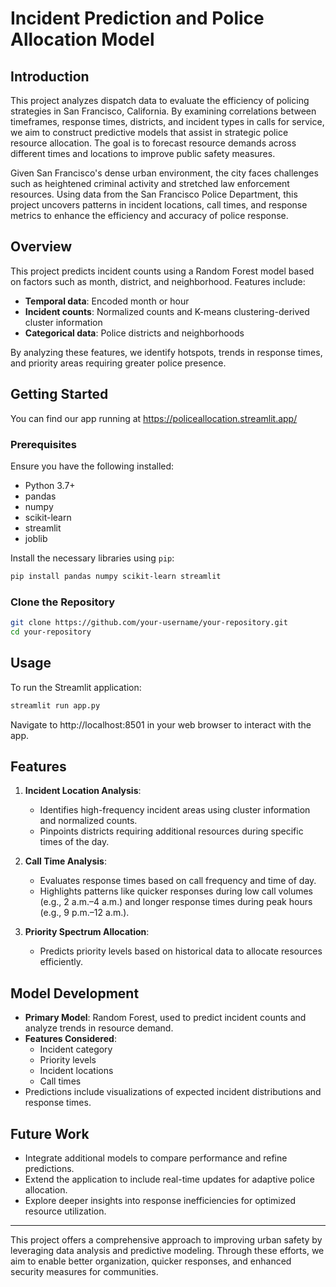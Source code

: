 # Incident Prediction and Police Allocation Model

## Introduction
This project analyzes dispatch data to evaluate the efficiency of policing strategies in San Francisco, California. By examining correlations between timeframes, response times, districts, and incident types in calls for service, we aim to construct predictive models that assist in strategic police resource allocation. The goal is to forecast resource demands across different times and locations to improve public safety measures. 

Given San Francisco's dense urban environment, the city faces challenges such as heightened criminal activity and stretched law enforcement resources. Using data from the San Francisco Police Department, this project uncovers patterns in incident locations, call times, and response metrics to enhance the efficiency and accuracy of police response.

## Overview
This project predicts incident counts using a Random Forest model based on factors such as month, district, and neighborhood. Features include:
- **Temporal data**: Encoded month or hour
- **Incident counts**: Normalized counts and K-means clustering-derived cluster information
- **Categorical data**: Police districts and neighborhoods

By analyzing these features, we identify hotspots, trends in response times, and priority areas requiring greater police presence.

## Getting Started
You can find our app running at https://policeallocation.streamlit.app/

### Prerequisites
Ensure you have the following installed:
- Python 3.7+
- pandas
- numpy
- scikit-learn
- streamlit
- joblib

Install the necessary libraries using `pip`:
```bash
pip install pandas numpy scikit-learn streamlit
```

### Clone the Repository
```bash
git clone https://github.com/your-username/your-repository.git
cd your-repository
```

## Usage
To run the Streamlit application:
```bash
streamlit run app.py
```

Navigate to http://localhost:8501 in your web browser to interact with the app.

## Features
1. **Incident Location Analysis**:
   - Identifies high-frequency incident areas using cluster information and normalized counts.
   - Pinpoints districts requiring additional resources during specific times of the day.

2. **Call Time Analysis**:
   - Evaluates response times based on call frequency and time of day.
   - Highlights patterns like quicker responses during low call volumes (e.g., 2 a.m.–4 a.m.) and longer response times during peak hours (e.g., 9 p.m.–12 a.m.).

3. **Priority Spectrum Allocation**:
   - Predicts priority levels based on historical data to allocate resources efficiently.

## Model Development
- **Primary Model**: Random Forest, used to predict incident counts and analyze trends in resource demand.
- **Features Considered**:
  - Incident category
  - Priority levels
  - Incident locations
  - Call times
- Predictions include visualizations of expected incident distributions and response times.

## Future Work
- Integrate additional models to compare performance and refine predictions.
- Extend the application to include real-time updates for adaptive police allocation.
- Explore deeper insights into response inefficiencies for optimized resource utilization.

---
This project offers a comprehensive approach to improving urban safety by leveraging data analysis and predictive modeling. Through these efforts, we aim to enable better organization, quicker responses, and enhanced security measures for communities.
